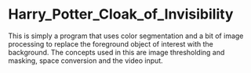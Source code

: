 # Harry_Potter_Cloak_of_Invisibility
This is simply a program that uses color segmentation and a bit of image processing to replace the foreground object of interest with the background.
The concepts used in this are image thresholding and masking, space conversion and the video input.
